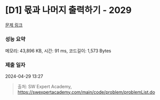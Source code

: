 # [D1] 몫과 나머지 출력하기 - 2029 

[문제 링크](https://swexpertacademy.com/main/code/problem/problemDetail.do?contestProbId=AV5QGNvKAtEDFAUq) 

### 성능 요약

메모리: 43,896 KB, 시간: 91 ms, 코드길이: 1,573 Bytes

### 제출 일자

2024-04-29 13:27



> 출처: SW Expert Academy, https://swexpertacademy.com/main/code/problem/problemList.do